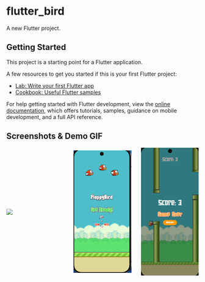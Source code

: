 # flutter_bird

A new Flutter project.

## Getting Started

This project is a starting point for a Flutter application.

A few resources to get you started if this is your first Flutter project:

- [Lab: Write your first Flutter app](https://docs.flutter.dev/get-started/codelab)
- [Cookbook: Useful Flutter samples](https://docs.flutter.dev/cookbook)

For help getting started with Flutter development, view the
[online documentation](https://docs.flutter.dev/), which offers tutorials,
samples, guidance on mobile development, and a full API reference.

## Screenshots & Demo GIF

<div style="display: flex; justify-content: space-between; align-items: center;">

<!-- Demo GIF -->
  <img src="https://raw.githubusercontent.com/ssun-studio/flutter_bird/main/assets/flutter_bird_demo.gif" width="30%" />
  
  <!-- Screenshot 1 -->
  <img src="https://raw.githubusercontent.com/ssun-studio/flutter_bird/main/assets/main_menu.png" width="30%" />
  
  <!-- Screenshot 2 -->
  <img src="https://raw.githubusercontent.com/ssun-studio/flutter_bird/main/assets/restart.png" width="30%" />
</div>
